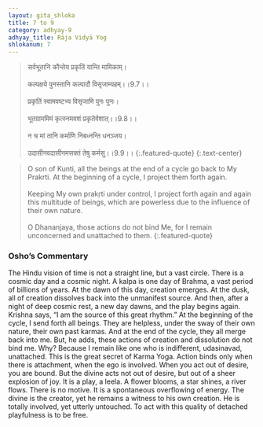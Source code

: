 ```yaml
---
layout: gita_shloka
title: 7 to 9
category: adhyay-9
adhyay_title: Rāja Vidyā Yog
shlokanum: 7
---
```


> सर्वभूतानि कौन्तेय प्रकृतिं यान्ति मामिकाम्।<br><br>कल्पक्षये पुनस्तानि कल्पादौ विसृजाम्यहम्।।9.7।।<br><br>प्रकृतिं स्वामवष्टभ्य विसृजामि पुनः पुनः।<br><br>भूतग्राममिमं कृत्स्नमवशं प्रकृतेर्वशात्।।9.8।।<br><br>न च मां तानि कर्माणि निबध्नन्ति धनञ्जय।<br><br>उदासीनवदासीनमसक्तं तेषु कर्मसु।।9.9।।
{:.featured-quote}
{:.text-center}

> O son of Kunti, all the beings at the end of a cycle go back to My Prakrti. At the beginning of a cycle, I project them forth again.<br><br>Keeping My own prakṛti under control, I project forth again and again this multitude of beings, which are powerless due to the influence of their own nature.<br><br>O Dhananjaya, those actions do not bind Me, for I remain unconcerned and unattached to them.
{:.featured-quote}

### Osho’s Commentary
The Hindu vision of time is not a straight line, but a vast circle. There is a cosmic day and a cosmic night. A kalpa is one day of Brahma, a vast period of billions of years. At the dawn of this day, creation emerges. At the dusk, all of creation dissolves back into the unmanifest source. And then, after a night of deep cosmic rest, a new day dawns, and the play begins again.
Krishna says, “I am the source of this great rhythm.” At the beginning of the cycle, I send forth all beings. They are helpless, under the sway of their own nature, their own past karmas. And at the end of the cycle, they all merge back into me.
But, he adds, these actions of creation and dissolution do not bind me. Why? Because I remain like one who is indifferent, udasinavad, unattached.
This is the great secret of Karma Yoga. Action binds only when there is attachment, when the ego is involved. When you act out of desire, you are bound. But the divine acts not out of desire, but out of a sheer explosion of joy. It is a play, a leela. A flower blooms, a star shines, a river flows. There is no motive. It is a spontaneous overflowing of energy. The divine is the creator, yet he remains a witness to his own creation. He is totally involved, yet utterly untouched. To act with this quality of detached playfulness is to be free.
